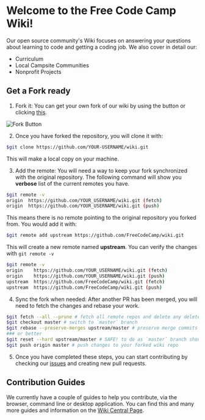 # Welcome to the Free Code Camp Wiki!

Our open source community's Wiki focuses on answering your questions about learning to code and getting a coding job. We also cover in detail our:

- Curriculum
- Local Campsite Communities
- Nonprofit Projects

## Get a Fork ready

1. Fork it: You can get your own fork of our wiki by using the button or clicking [this](https://github.com/FreeCodeCamp/wiki/new/master?readme=1#fork-destination-box).

  ![Fork Button](https://help.github.com/assets/images/help/repository/fork_button.jpg)

2. Once you have forked the repository, you will clone it with:

  ```sh
  $git clone https://github.com/YOUR-USERNAME/wiki.git
  ```

  This will make a local copy on your machine.

3. Add the remote: You will need a way to keep your fork synchronized with the original repository. The following command will show you **verbose** list of the current remotes you have.

  ```sh
  $git remote -v
  origin  https://github.com/YOUR_USERNAME/wiki.git (fetch)
  origin  https://github.com/YOUR_USERNAME/wiki.git (push)
  ```

  This means there is no remote pointing to the original repository you forked from. You would add it with:

  ```sh
  $git remote add upstream https://github.com/FreeCodeCamp/wiki.git
  ```

  This will create a new remote named **upstream**. You can verify the changes with `git remote -v`

  ```sh
  $git remote -v
  origin    https://github.com/YOUR_USERNAME/wiki.git (fetch)
  origin    https://github.com/YOUR_USERNAME/wiki.git (push)
  upstream  https://github.com/FreeCodeCamp/wiki.git (fetch)
  upstream  https://github.com/FreeCodeCamp/wiki.git (push)
  ```

4. Sync the fork when needed: After another PR has been merged, you will need to fetch the changes and rebase your work.

  ```sh
  $git fetch --all --prune # fetch all remote repos and delete any deleted branches
  $git checkout master # switch to `master` branch
  $git rebase --preserve-merges upstream/master # preserve merge commits while rebasing
  ### or better
  $git reset --hard upstream/master # SAFE! to do as `master` branch shouldn't be committed to directly
  $git push origin master # push changes to your forked wiki repo
  ```

5. Once you have completed these steps, you can start contributing by checking our [issues](https://github.com/FreeCodeCamp/wiki/issues) and creating new pull requests.

## Contribution Guides

We currently have a couple of guides to help you contribute, via the browser, command line or desktop application. You can find this and many more guides and information on the [Wiki Central Page](https://github.com/FreeCodeCamp/FreeCodeCamp/wiki/Wiki).
